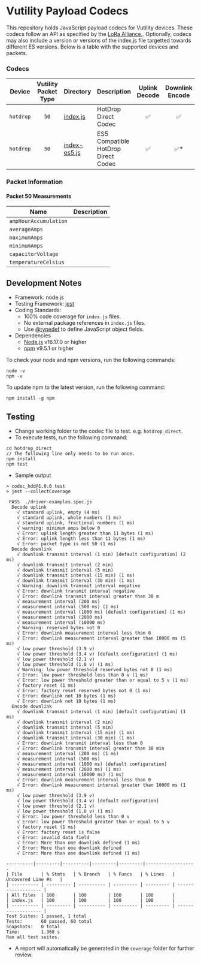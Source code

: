 # Vutility Payload Codecs

This repository holds JavaScript payload codecs for Vutility devices. These codecs follow an API as specified by the [LoRa Alliance.](https://resources.lora-alliance.org/document/ts013-1-0-0-payload-codec-api). Optionally, codecs may also include a version or versions of the index.js file targetted towards different ES versions. Below is a table with the supported devices and packets.

### Codecs
| Device | Vutility Packet Type | Directory | Description | Uplink Decode | Downlink Encode | Downlink Decode
| --- | :---: | --- | --- | :---: | :---: | :---: |
| `hotdrop` |  `50` | [index.js](hotdrop_direct/index.js) | HotDrop Direct Codec | ✅ | ✅ | ✅
| `hotdrop` |  `50` | [index-es5.js](hotdrop_direct/index-es5.js) | ES5 Compatible HotDrop Direct Codec | ✅ | ✅* | ❌

### Packet Information
#### Packet 50 Measurements
| Name | Description |
| --- | --- |
| `ampHourAccumulation` | |
| `averageAmps` | |
| `maximumAmps` | |
| `minimumAmps` | |
| `capacitorVoltage` | |
| `temperatureCelsius` | |







## Development Notes
 - Framework: node.js
 - Testing Framework: [jest](https://jestjs.io/)
 - Coding Standards:
    - 100% code coverage for `index.js` files.
    - No external package references in `index.js` files.
    - Use [@typedef](https://jsdoc.app/tags-typedef.html) to define JavaScript object fields.
 - Dependencies
    - [Node.js](https://nodejs.org/en/download) v16.17.0 or higher
    - [npm](https://docs.npmjs.com/downloading-and-installing-node-js-and-npm) v9.5.1 or higher

To check your node and npm versions, run the following commands:

```
node -v
npm -v
```

To update npm to the latest version, run the following command:

```
npm install -g npm
```

## Testing

- Change working folder to the codec file to test. e.g. `hotdrop_direct`.
- To execute tests, run the following command:

```
cd hotdrop_direct
// The following line only needs to be run once.
npm install
npm test
```

- Sample output

```
> codec_hdd@1.0.0 test
> jest --collectCoverage

 PASS  ./driver-examples.spec.js
  Decode uplink
    √ standard uplink, empty (4 ms)
    √ standard uplink, whole numbers (1 ms)
    √ standard uplink, fractional numbers (1 ms)
    √ warning: minimum amps below 0
    √ Error: uplink length greater than 11 bytes (1 ms)
    √ Error: uplink length less than 11 bytes (1 ms)
    √ Error: packet type is not 50 (1 ms)
  Decode downlink
    √ downlink transmit interval (1 min) [default configuration] (2 ms)
    √ downlink transmit interval (2 min)
    √ downlink transmit interval (5 min)
    √ downlink transmit interval (15 min) (1 ms)
    √ downlink transmit interval (30 min) (1 ms)
    √ Warning: downlink transmit interval negative
    √ Error: downlink transmit interval negative
    √ Error: downlink transmit interval greater than 30 m
    √ measurement interval (200 ms)
    √ measurement interval (500 ms) (1 ms)
    √ measurement interval (1000 ms) [default configuration] (1 ms)
    √ measurement interval (2000 ms)
    √ measurement interval (10000 ms)
    √ Warning: reserved bytes not 0
    √ Error: downlink measurement interval less than 0
    √ Error: downlink measurement interval greater than 10000 ms (5 ms)
    √ low power threshold (3.9 v)
    √ low power threshold (3.4 v) [default configuration] (1 ms)
    √ low power threshold (2.1 v)
    √ low power threshold (1.8 v) (1 ms)
    √ Warning: low power threshold reserved bytes not 0 (1 ms)
    √ Error: low power threshold less than 0 v (1 ms)
    √ Error: low power threshold greater than or equal to 5 v (1 ms)
    √ factory reset (1 ms)
    √ Error: factory reset reserved bytes not 0 (1 ms)
    √ Error: downlink not 10 bytes (1 ms)
    √ Error: downlink not 10 bytes (1 ms)
  Encode downlink
    √ downlink transmit interval (1 min) [default configuration] (1 ms)
    √ downlink transmit interval (2 min)
    √ downlink transmit interval (5 min)
    √ downlink transmit interval (15 min) (1 ms)
    √ downlink transmit interval (30 min) (1 ms)
    √ Error: downlink transmit interval less than 0
    √ Error: downlink transmit interval greater than 30 min
    √ measurement interval (200 ms) (1 ms)
    √ measurement interval (500 ms)
    √ measurement interval (1000 ms) [default configuration]
    √ measurement interval (2000 ms) (1 ms)
    √ measurement interval (10000 ms) (1 ms)
    √ Error: downlink measurement interval less than 0
    √ Error: downlink measurement interval greater than 10000 ms (1 ms)
    √ low power threshold (3.9 v)
    √ low power threshold (3.4 v) [default configuration]
    √ low power threshold (2.1 v)
    √ low power threshold (1.8 v) (1 ms)
    √ Error: low power threshold less than 0 v
    √ Error: low power threshold greater than or equal to 5 v
    √ factory reset (1 ms)
    √ Error: factory reset is false
    √ Error: invalid data field
    √ Error: More than one downlink defined (1 ms)
    √ Error: More than one downlink defined
    √ Error: More than one downlink defined (1 ms)

----------|---------|----------|---------|---------|-------------------
| File       | % Stmts   | % Branch   | % Funcs   | % Lines   | Uncovered Line #s   |
| ---------- | --------- | ---------- | --------- | --------- | ------------------- |
| All files  | 100       | 100        | 100       | 100       |
| index.js   | 100       | 100        | 100       | 100       |
| ---------- | --------- | ---------- | --------- | --------- | ------------------- |
Test Suites: 1 passed, 1 total
Tests:       60 passed, 60 total
Snapshots:   0 total
Time:        1.368 s
Ran all test suites.
```

- A report will automatically be generated in the `coverage` folder for further review.
